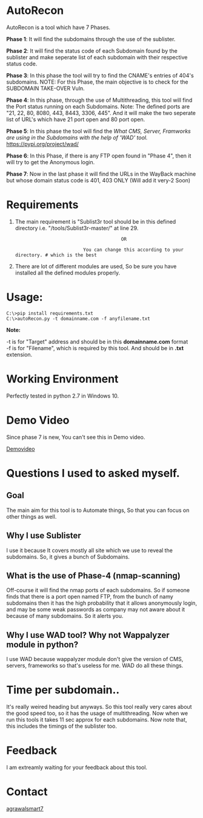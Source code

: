 # AutoRecon

AutoRecon is a tool which have 7 Phases.

**Phase 1**: It will find the subdomains through the use of the sublister.

**Phase 2**: It will find the status code of each Subdomain found by the sublister and make seperate list of each subdomain with their respective status code. 

**Phase 3**: In this phase the tool will try to find the CNAME's entries of 404's subdomains. NOTE: For this Phase, the main objective is to check for the SUBDOMAIN TAKE-OVER Vuln.

**Phase 4**: In this phase, through the use of Multithreading, this tool will find the Port status running on each Subdomains. Note: The defined ports are "21, 22, 80, 8080, 443, 8443, 3306, 445". And it will make the two seperate list of URL's which have 21 port open and 80 port open.

**Phase 5**: In this phase the tool will find the *What CMS, Server, Framworks are using in the Subdomains with the help of 'WAD' tool.* https://pypi.org/project/wad/

**Phase 6**: In this Phase, if there is any FTP open found in "Phase 4", then it will try to get the Anonymous login.

**Phase 7**: Now in the last phase it will find the URLs in the WayBack machine but whose domain status code is 401, 403 ONLY (Will add it very-2 Soon)




# Requirements

1. The main requirement is "Sublist3r tool should be in this defined directory i.e. "/tools/Sublist3r-master/" at line 29.

                                              OR
                                                  
                                You can change this according to your directory. # which is the best
                                
2. There are lot of different modules are used, So be sure you have installed all the defined modules properly.


# Usage: 

`C:\>pip install requirements.txt`<br>
`C:\>autoRecon.py -t domainname.com -f anyfilename.txt`

**Note:** 

-t is for "Target" address and should be in this **domainname.com** format
<br>-f is for "Filename", which is required by this tool. And should be in **.txt** extension.

# Working Environment

Perfectly tested in python 2.7 in Windows 10.

# Demo Video
Since phase 7 is new, You can't see this in Demo video.

[Demovideo](http://agrawalsmart7.com/demo.mp4)

# Questions I used to asked myself.

<h2> Goal </h2>

The main aim for this tool is to Automate things, So that you can focus on other things as well.

<h2> Why I use Sublister</h2>

I use it because It covers mostly all site which we use to reveal the subdomains. So, it gives a bunch of Subdomains.

<h2> What is the use of Phase-4 (nmap-scanning)</h2>

Off-course it will find the nmap ports of each subdomains. So if someone finds that there is a port open named FTP, from the bunch of namy subdomains then it has the high probability that it allows anonymously login, and may be some weak passwords as company may not aware about it because of many subdomains. So it alerts you.

<h2>Why I use WAD tool? Why not Wappalyzer module in python?</h2>
I use WAD because wappalyzer module don't give the version of CMS, servers, frameworks so that's useless for me. WAD do all these things.


# Time per subdomain..

It's really weired heading but anyways. So this tool really very cares about the good speed too, so it has the usage of multithreading. Now when we run this tools it takes 11 sec approx for each subdomains. Now note that, this includes the timings of the sublister too.

# Feedback

I am extreamly waiting for your feedback about this tool. 

# Contact


[agrawalsmart7](http://twitter.com/agrawalsmart7)

